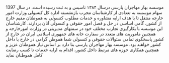 موسسه بهار مهاجران پارسی درسال ۱۳۸۴ تاسیس و به ثبت رسیده است. در سال 1397 سهام موسسه به تعدادی از کارشناسان مجرب بازنشسته اداره کل کنسولی وزارت امور خارجه منتقل تا با هدف ارایه مشاوره و خدمات مطلوب کنسولی به هموطنان مقیم خارج از کشور، گامی اساسی در حل و فصل امور حقوقی و کنسولی آنان بردارند. کارشناسان این موسسه با بکارگیری تجارب مختلف خود در سمتهای مدیریتی در وزارت امورخارجه و همچنین ماموریت های متعدد در سفارت خانه های جمهوری اسلامی ایران در خارج از کشور پاسخگوی تمامی سئوالات حقوقی و کنسولی شما هموطن گرامی در خارج یا داخل کشور خواهند بود. موسسه بهار مهاجران پارسی بنا دارد بر اساس نیاز هموطنان عزیز و همچنین همکاری حوزه های مرتبط داخل کشور، اقدام به ارایه خدمات تا کسب رضایت کامل هموطنان نماید